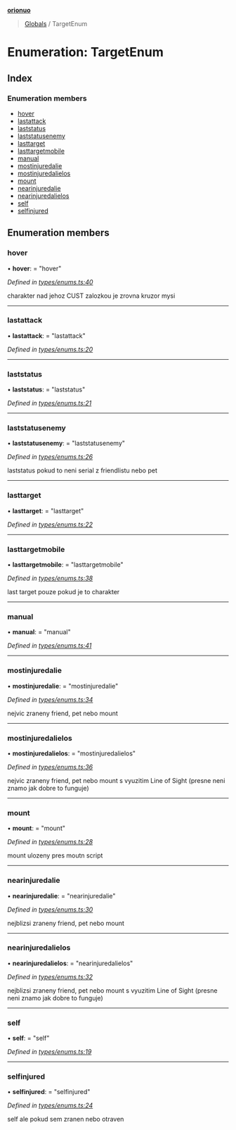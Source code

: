 **[orionuo](../README.md)**

> [Globals](../globals.md) / TargetEnum

# Enumeration: TargetEnum

## Index

### Enumeration members

* [hover](targetenum.md#hover)
* [lastattack](targetenum.md#lastattack)
* [laststatus](targetenum.md#laststatus)
* [laststatusenemy](targetenum.md#laststatusenemy)
* [lasttarget](targetenum.md#lasttarget)
* [lasttargetmobile](targetenum.md#lasttargetmobile)
* [manual](targetenum.md#manual)
* [mostinjuredalie](targetenum.md#mostinjuredalie)
* [mostinjuredalielos](targetenum.md#mostinjuredalielos)
* [mount](targetenum.md#mount)
* [nearinjuredalie](targetenum.md#nearinjuredalie)
* [nearinjuredalielos](targetenum.md#nearinjuredalielos)
* [self](targetenum.md#self)
* [selfinjured](targetenum.md#selfinjured)

## Enumeration members

### hover

•  **hover**:  = "hover"

*Defined in [types/enums.ts:40](https://github.com/msviha/orionuo/blob/ff1a9e9/src/types/enums.ts#L40)*

charakter nad jehoz CUST zalozkou je zrovna kruzor mysi

___

### lastattack

•  **lastattack**:  = "lastattack"

*Defined in [types/enums.ts:20](https://github.com/msviha/orionuo/blob/ff1a9e9/src/types/enums.ts#L20)*

___

### laststatus

•  **laststatus**:  = "laststatus"

*Defined in [types/enums.ts:21](https://github.com/msviha/orionuo/blob/ff1a9e9/src/types/enums.ts#L21)*

___

### laststatusenemy

•  **laststatusenemy**:  = "laststatusenemy"

*Defined in [types/enums.ts:26](https://github.com/msviha/orionuo/blob/ff1a9e9/src/types/enums.ts#L26)*

laststatus pokud to neni serial z friendlistu nebo pet

___

### lasttarget

•  **lasttarget**:  = "lasttarget"

*Defined in [types/enums.ts:22](https://github.com/msviha/orionuo/blob/ff1a9e9/src/types/enums.ts#L22)*

___

### lasttargetmobile

•  **lasttargetmobile**:  = "lasttargetmobile"

*Defined in [types/enums.ts:38](https://github.com/msviha/orionuo/blob/ff1a9e9/src/types/enums.ts#L38)*

last target pouze pokud je to charakter

___

### manual

•  **manual**:  = "manual"

*Defined in [types/enums.ts:41](https://github.com/msviha/orionuo/blob/ff1a9e9/src/types/enums.ts#L41)*

___

### mostinjuredalie

•  **mostinjuredalie**:  = "mostinjuredalie"

*Defined in [types/enums.ts:34](https://github.com/msviha/orionuo/blob/ff1a9e9/src/types/enums.ts#L34)*

nejvic zraneny friend, pet nebo mount

___

### mostinjuredalielos

•  **mostinjuredalielos**:  = "mostinjuredalielos"

*Defined in [types/enums.ts:36](https://github.com/msviha/orionuo/blob/ff1a9e9/src/types/enums.ts#L36)*

nejvic zraneny friend, pet nebo mount s vyuzitim Line of Sight (presne neni znamo jak dobre to funguje)

___

### mount

•  **mount**:  = "mount"

*Defined in [types/enums.ts:28](https://github.com/msviha/orionuo/blob/ff1a9e9/src/types/enums.ts#L28)*

mount ulozeny pres moutn script

___

### nearinjuredalie

•  **nearinjuredalie**:  = "nearinjuredalie"

*Defined in [types/enums.ts:30](https://github.com/msviha/orionuo/blob/ff1a9e9/src/types/enums.ts#L30)*

nejblizsi zraneny friend, pet nebo mount

___

### nearinjuredalielos

•  **nearinjuredalielos**:  = "nearinjuredalielos"

*Defined in [types/enums.ts:32](https://github.com/msviha/orionuo/blob/ff1a9e9/src/types/enums.ts#L32)*

nejblizsi zraneny friend, pet nebo mount s vyuzitim Line of Sight (presne neni znamo jak dobre to funguje)

___

### self

•  **self**:  = "self"

*Defined in [types/enums.ts:19](https://github.com/msviha/orionuo/blob/ff1a9e9/src/types/enums.ts#L19)*

___

### selfinjured

•  **selfinjured**:  = "selfinjured"

*Defined in [types/enums.ts:24](https://github.com/msviha/orionuo/blob/ff1a9e9/src/types/enums.ts#L24)*

self ale pokud sem zranen nebo otraven
